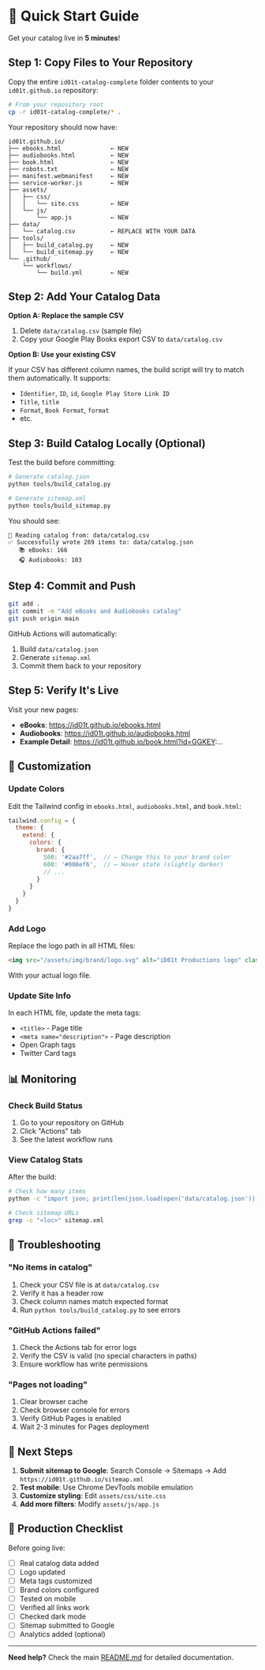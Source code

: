 # 🚀 Quick Start Guide

Get your catalog live in **5 minutes**!

## Step 1: Copy Files to Your Repository

Copy the entire `id01t-catalog-complete` folder contents to your `id01t.github.io` repository:

```bash
# From your repository root
cp -r id01t-catalog-complete/* .
```

Your repository should now have:
```
id01t.github.io/
├── ebooks.html              ← NEW
├── audiobooks.html          ← NEW
├── book.html                ← NEW
├── robots.txt               ← NEW
├── manifest.webmanifest     ← NEW
├── service-worker.js        ← NEW
├── assets/
│   ├── css/
│   │   └── site.css         ← NEW
│   └── js/
│       └── app.js           ← NEW
├── data/
│   └── catalog.csv          ← REPLACE WITH YOUR DATA
├── tools/
│   ├── build_catalog.py     ← NEW
│   └── build_sitemap.py     ← NEW
└── .github/
    └── workflows/
        └── build.yml        ← NEW
```

## Step 2: Add Your Catalog Data

**Option A: Replace the sample CSV**

1. Delete `data/catalog.csv` (sample file)
2. Copy your Google Play Books export CSV to `data/catalog.csv`

**Option B: Use your existing CSV**

If your CSV has different column names, the build script will try to match them automatically. It supports:
- `Identifier`, `ID`, `id`, `Google Play Store Link ID`
- `Title`, `title`
- `Format`, `Book Format`, `format`
- etc.

## Step 3: Build Catalog Locally (Optional)

Test the build before committing:

```bash
# Generate catalog.json
python tools/build_catalog.py

# Generate sitemap.xml
python tools/build_sitemap.py
```

You should see:
```
📖 Reading catalog from: data/catalog.csv
✅ Successfully wrote 269 items to: data/catalog.json
   📚 eBooks: 166
   🎧 Audiobooks: 103
```

## Step 4: Commit and Push

```bash
git add .
git commit -m "Add eBooks and Audiobooks catalog"
git push origin main
```

GitHub Actions will automatically:
1. Build `data/catalog.json`
2. Generate `sitemap.xml`
3. Commit them back to your repository

## Step 5: Verify It's Live

Visit your new pages:
- **eBooks**: https://id01t.github.io/ebooks.html
- **Audiobooks**: https://id01t.github.io/audiobooks.html
- **Example Detail**: https://id01t.github.io/book.html?id=GGKEY:...

## 🎨 Customization

### Update Colors

Edit the Tailwind config in `ebooks.html`, `audiobooks.html`, and `book.html`:

```javascript
tailwind.config = {
  theme: {
    extend: {
      colors: {
        brand: {
          500: '#2aa7ff',  // ← Change this to your brand color
          600: '#008ef6',  // ← Hover state (slightly darker)
          // ...
        }
      }
    }
  }
}
```

### Add Logo

Replace the logo path in all HTML files:

```html
<img src="/assets/img/brand/logo.svg" alt="iD01t Productions logo" class="h-8 w-8" />
```

With your actual logo file.

### Update Site Info

In each HTML file, update the meta tags:
- `<title>` - Page title
- `<meta name="description">` - Page description
- Open Graph tags
- Twitter Card tags

## 📊 Monitoring

### Check Build Status

1. Go to your repository on GitHub
2. Click "Actions" tab
3. See the latest workflow runs

### View Catalog Stats

After the build:
```bash
# Check how many items
python -c "import json; print(len(json.load(open('data/catalog.json'))))"

# Check sitemap URLs
grep -c "<loc>" sitemap.xml
```

## 🐛 Troubleshooting

### "No items in catalog"

1. Check your CSV file is at `data/catalog.csv`
2. Verify it has a header row
3. Check column names match expected format
4. Run `python tools/build_catalog.py` to see errors

### "GitHub Actions failed"

1. Check the Actions tab for error logs
2. Verify the CSV is valid (no special characters in paths)
3. Ensure workflow has write permissions

### "Pages not loading"

1. Clear browser cache
2. Check browser console for errors
3. Verify GitHub Pages is enabled
4. Wait 2-3 minutes for Pages deployment

## 📝 Next Steps

1. **Submit sitemap to Google**: Search Console → Sitemaps → Add `https://id01t.github.io/sitemap.xml`
2. **Test mobile**: Use Chrome DevTools mobile emulation
3. **Customize styling**: Edit `assets/css/site.css`
4. **Add more filters**: Modify `assets/js/app.js`

## 🎯 Production Checklist

Before going live:

- [ ] Real catalog data added
- [ ] Logo updated
- [ ] Meta tags customized
- [ ] Brand colors configured
- [ ] Tested on mobile
- [ ] Verified all links work
- [ ] Checked dark mode
- [ ] Sitemap submitted to Google
- [ ] Analytics added (optional)

---

**Need help?** Check the main [README.md](README.md) for detailed documentation.
